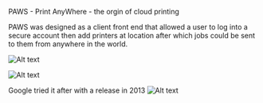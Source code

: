 PAWS - Print AnyWhere - the orgin of cloud printing

PAWS was designed as a client front end that allowed a user to log into a secure account then add printers at location after which jobs could be sent to them from anywhere in the world.

![Alt text](..//main/paws_directory.png?raw=true "DirectoryLayout")

![Alt text](..//main/paws_sample.png?raw=true "Sample-Code")

Google tried it after with a release in 2013
![Alt text](..//main/who_did_it_next.png?raw=true "WhoDiditAfter")


